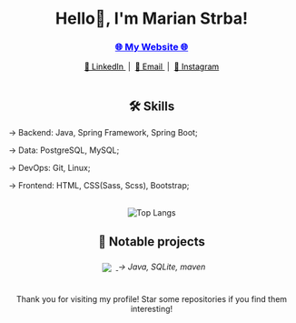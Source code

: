 <div align="center">
<h1>Hello👋, I'm Marian Strba!</h1> 
   
<div align="center">
  <!-- My Portfolio with a blue hyperlink -->
   <h3>
  <a href="https://marinstrba.github.io/Peronalwebsite/" style="color: blue; text-decoration: underline;">
     🌐 My Website 🌐 
  </a>
   </h3>
</div>

<div align="center">
  <!-- Social Links with Emojis -->
  <a href="https://www.linkedin.com/in/mari%C3%A1n-%C5%A1trba-b67414253/" style="color: black;">
    👔 LinkedIn
  </a>
  &nbsp;|&nbsp; 
  <a href="mailto:marinstrba@gmail.com" style="color: black;">
    📧 Email
  </a>
  &nbsp;|&nbsp;
  <a href="https://www.instagram.com/marianstrba/" style="color: black;">
    📸 Instagram
  </a>
</div>

<br>
<div>
<div>
 <h2> 🛠️ Skills </h2>
</div>
<div align="left" >
  
  <p>-> Backend: Java, Spring Framework, Spring Boot;</p>  
  <p>-> Data: PostgreSQL, MySQL;</p>
  <p>-> DevOps: Git, Linux;</p>
  <p>-> Frontend: HTML, CSS(Sass, Scss), Bootstrap;</p>

</div>
</div>
<br>

<div align="center">
   <!--
  <img src="https://github-readme-stats.vercel.app/api?username=marinstrba&show_icons=true&theme=radical" alt="Your GitHub stats">
  <br>
   -->
  <img src="https://github-readme-stats.vercel.app/api/top-langs/?username=marinstrba&layout=compact&theme=radical" alt="Top Langs">
</div>

<div>
   <div allign = "center">
     <h2> 🚀 Notable projects </h2>
   </div>
   <div>
       <a href="https://github.com/marinstrba/discordBot">
  <img align="center" style="margin:0.5rem" src="https://github-readme-stats.vercel.app/api/pin/?username=braydoncoyer&repo=officeapi&title_color=ffffff&text_color=c9cacc&icon_color=4AB197&bg_color=1A2B34" />
</a>
   </a> 
         <i> -> Java, SQLite, maven </i>

   </div>
</div>

<br>

Thank you for visiting my profile! Star some repositories if you find them interesting!
</div>
